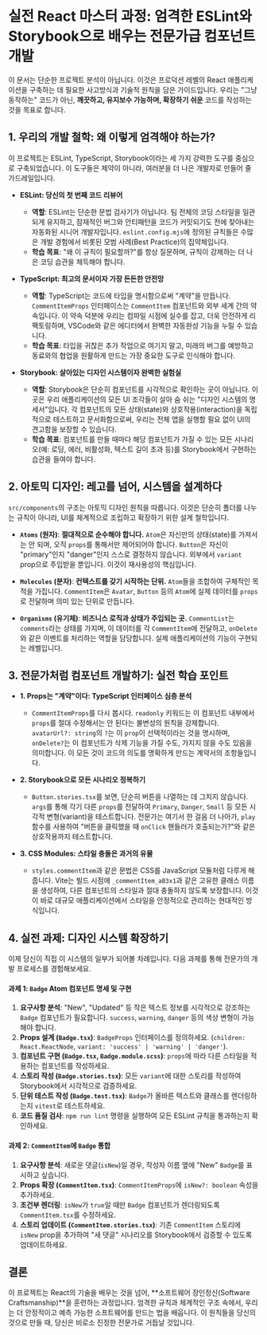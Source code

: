 # 실전 React 마스터 과정: 엄격한 ESLint와 Storybook으로 배우는 전문가급 컴포넌트 개발

이 문서는 단순한 프로젝트 분석이 아닙니다. 이것은 프로덕션 레벨의 React 애플리케이션을 구축하는 데 필요한 사고방식과 기술적 원칙을 담은 가이드입니다. 우리는 "그냥 동작하는" 코드가 아닌, **깨끗하고, 유지보수 가능하며, 확장하기 쉬운** 코드를 작성하는 것을 목표로 합니다.

## 1. 우리의 개발 철학: 왜 이렇게 엄격해야 하는가?

이 프로젝트는 ESLint, TypeScript, Storybook이라는 세 가지 강력한 도구를 중심으로 구축되었습니다. 이 도구들은 제약이 아니라, 여러분을 더 나은 개발자로 만들어 줄 가드레일입니다.

- **ESLint: 당신의 첫 번째 코드 리뷰어**
  - **역할**: ESLint는 단순한 문법 검사기가 아닙니다. 팀 전체의 코딩 스타일을 일관되게 유지하고, 잠재적인 버그와 안티패턴을 코드가 커밋되기도 전에 찾아내는 자동화된 시니어 개발자입니다. `eslint.config.mjs`에 정의된 규칙들은 수많은 개발 경험에서 비롯된 모범 사례(Best Practice)의 집약체입니다.
  - **학습 목표**: "왜 이 규칙이 필요할까?"를 항상 질문하며, 규칙이 강제하는 더 나은 코딩 습관을 체득해야 합니다.

- **TypeScript: 최고의 문서이자 가장 든든한 안전망**
  - **역할**: TypeScript는 코드에 타입을 명시함으로써 "계약"을 만듭니다. `CommentItemProps` 인터페이스는 `CommentItem` 컴포넌트와 외부 세계 간의 약속입니다. 이 약속 덕분에 우리는 컴파일 시점에 실수를 잡고, 더욱 안전하게 리팩토링하며, VSCode와 같은 에디터에서 완벽한 자동완성 기능을 누릴 수 있습니다.
  - **학습 목표**: 타입을 귀찮은 추가 작업으로 여기지 말고, 미래의 버그를 예방하고 동료와의 협업을 원활하게 만드는 가장 중요한 도구로 인식해야 합니다.

- **Storybook: 살아있는 디자인 시스템이자 완벽한 실험실**
  - **역할**: Storybook은 단순히 컴포넌트를 시각적으로 확인하는 곳이 아닙니다. 이곳은 우리 애플리케이션의 모든 UI 조각들이 살아 숨 쉬는 "디자인 시스템의 명세서"입니다. 각 컴포넌트의 모든 상태(state)와 상호작용(interaction)을 독립적으로 테스트하고 문서화함으로써, 우리는 전체 앱을 실행할 필요 없이 UI의 견고함을 보장할 수 있습니다.
  - **학습 목표**: 컴포넌트를 만들 때마다 해당 컴포넌트가 가질 수 있는 모든 시나리오(예: 로딩, 에러, 비활성화, 텍스트 길이 초과 등)를 Storybook에서 구현하는 습관을 들여야 합니다.

## 2. 아토믹 디자인: 레고를 넘어, 시스템을 설계하다

`src/components`의 구조는 아토믹 디자인 원칙을 따릅니다. 이것은 단순히 폴더를 나누는 규칙이 아니라, UI를 체계적으로 조립하고 확장하기 위한 설계 철학입니다.

- **`Atoms` (원자)**: **절대적으로 순수해야 합니다.** `Atom`은 자신만의 상태(state)를 가져서는 안 되며, 오직 `props`를 통해서만 제어되어야 합니다. `Button`은 자신이 "primary"인지 "danger"인지 스스로 결정하지 않습니다. 외부에서 `variant` prop으로 주입받을 뿐입니다. 이것이 재사용성의 핵심입니다.

- **`Molecules` (분자)**: **컨텍스트를 갖기 시작하는 단위.** `Atom`들을 조합하여 구체적인 목적을 가집니다. `CommentItem`은 `Avatar`, `Button` 등의 `Atom`에 실제 데이터를 `props`로 전달하며 의미 있는 단위로 만듭니다.

- **`Organisms` (유기체)**: **비즈니스 로직과 상태가 주입되는 곳.** `CommentList`는 `comments`라는 상태를 가지며, 이 데이터를 각 `CommentItem`에 전달하고, `onDelete`와 같은 이벤트를 처리하는 역할을 담당합니다. 실제 애플리케이션의 기능이 구현되는 레벨입니다.

## 3. 전문가처럼 컴포넌트 개발하기: 실전 학습 포인트

- **1. Props는 "계약"이다: TypeScript 인터페이스 심층 분석**
  - `CommentItemProps`를 다시 봅시다. `readonly` 키워드는 이 컴포넌트 내부에서 `props`를 절대 수정해서는 안 된다는 불변성의 원칙을 강제합니다. `avatarUrl?: string`의 `?`는 이 `prop`이 선택적이라는 것을 명시하며, `onDelete?`는 이 컴포넌트가 삭제 기능을 가질 수도, 가지지 않을 수도 있음을 의미합니다. 이 모든 것이 코드의 의도를 명확하게 만드는 계약서의 조항들입니다.

- **2. Storybook으로 모든 시나리오 정복하기**
  - `Button.stories.tsx`를 보면, 단순히 버튼을 나열하는 데 그치지 않습니다. `args`를 통해 각기 다른 `props`를 전달하여 `Primary`, `Danger`, `Small` 등 모든 시각적 변형(variant)을 테스트합니다. 전문가는 여기서 한 걸음 더 나아가, `play` 함수를 사용하여 "버튼을 클릭했을 때 `onClick` 핸들러가 호출되는가?"와 같은 상호작용까지 테스트합니다.

- **3. CSS Modules: 스타일 충돌은 과거의 유물**
  - `styles.commentItem`과 같은 문법은 CSS를 JavaScript 모듈처럼 다루게 해줍니다. Vite는 빌드 시점에 `_commentItem_aB3x1`과 같은 고유한 클래스 이름을 생성하여, 다른 컴포넌트의 스타일과 절대 충돌하지 않도록 보장합니다. 이것이 바로 대규모 애플리케이션에서 스타일을 안정적으로 관리하는 현대적인 방식입니다.

## 4. 실전 과제: 디자인 시스템 확장하기

이제 당신이 직접 이 시스템의 일부가 되어볼 차례입니다. 다음 과제를 통해 전문가의 개발 프로세스를 경험해보세요.

#### **과제 1: `Badge` Atom 컴포넌트 명세 및 구현**

1.  **요구사항 분석**: "New", "Updated" 등 작은 텍스트 정보를 시각적으로 강조하는 `Badge` 컴포넌트가 필요합니다. `success`, `warning`, `danger` 등의 색상 변형이 가능해야 합니다.
2.  **Props 설계 (`Badge.tsx`)**: `BadgeProps` 인터페이스를 정의하세요. (`children: React.ReactNode`, `variant: 'success' | 'warning' | 'danger'`).
3.  **컴포넌트 구현 (`Badge.tsx`, `Badge.module.scss`)**: `props`에 따라 다른 스타일을 적용하는 컴포넌트를 작성하세요.
4.  **스토리 작성 (`Badge.stories.tsx`)**: 모든 `variant`에 대한 스토리를 작성하여 Storybook에서 시각적으로 검증하세요.
5.  **단위 테스트 작성 (`Badge.test.tsx`)**: `Badge`가 올바른 텍스트와 클래스를 렌더링하는지 `vitest`로 테스트하세요.
6.  **코드 품질 검사**: `npm run lint` 명령을 실행하여 모든 ESLint 규칙을 통과하는지 확인하세요.

#### **과제 2: `CommentItem`에 `Badge` 통합**

1.  **요구사항 분석**: 새로운 댓글(`isNew`)일 경우, 작성자 이름 옆에 "New" `Badge`를 표시하고 싶습니다.
2.  **Props 확장 (`CommentItem.tsx`)**: `CommentItemProps`에 `isNew?: boolean` 속성을 추가하세요.
3.  **조건부 렌더링**: `isNew`가 `true`일 때만 `Badge` 컴포넌트가 렌더링되도록 `CommentItem.tsx`를 수정하세요.
4.  **스토리 업데이트 (`CommentItem.stories.tsx`)**: 기존 `CommentItem` 스토리에 `isNew` prop을 추가하여 "새 댓글" 시나리오를 Storybook에서 검증할 수 있도록 업데이트하세요.

## 결론

이 프로젝트는 React의 기술을 배우는 것을 넘어, **소프트웨어 장인정신(Software Craftsmanship)**을 훈련하는 과정입니다. 엄격한 규칙과 체계적인 구조 속에서, 우리는 더 안정적이고 예측 가능한 소프트웨어를 만드는 법을 배웁니다. 이 원칙들을 당신의 것으로 만들 때, 당신은 비로소 진정한 전문가로 거듭날 것입니다.